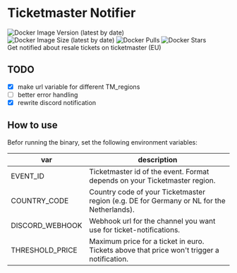 # Ticketmaster Notifier
![Docker Image Version (latest by date)](https://img.shields.io/docker/v/mfloto/tmn)
![Docker Image Size (latest by date)](https://img.shields.io/docker/image-size/mfloto/tmn)
![Docker Pulls](https://img.shields.io/docker/pulls/mfloto/tmn)
![Docker Stars](https://img.shields.io/docker/stars/mfloto/tmn)
<br>
Get notified about resale tickets on ticketmaster (EU)

## TODO
- [X] make url variable for different TM_regions
- [ ] better error handling
- [X] rewrite discord notification

## How to use
Befor running the binary, set the following environment variables:

| var             | description                                                                               |
|-----------------|-------------------------------------------------------------------------------------------|
| EVENT_ID        | Ticketmaster id of the event. Format depends on your Ticketmaster region.                 |
| COUNTRY_CODE    | Country code of your Ticketmaster region (e.g. DE for Germany or NL for the Netherlands). |
| DISCORD_WEBHOOK | Webhook url for the channel you want use for ticket-notifications.                        |
| THRESHOLD_PRICE | Maximum price for a ticket in euro. Tickets above that price won't trigger a notification.|
